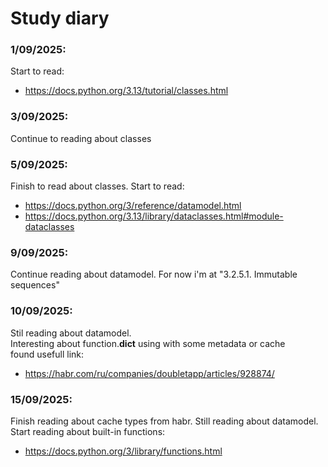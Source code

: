 # Study diary


### 1/09/2025:

Start to read:
- https://docs.python.org/3.13/tutorial/classes.html


### 3/09/2025:

Continue to reading about classes


### 5/09/2025:

Finish to read about classes. Start to read:
- https://docs.python.org/3/reference/datamodel.html
- https://docs.python.org/3.13/library/dataclasses.html#module-dataclasses

### 9/09/2025:

Continue reading about datamodel. For now i'm at "3.2.5.1. Immutable sequences"

### 10/09/2025:

Stil reading about datamodel.  
Interesting about function.__dict__ using with some metadata or cache  
found usefull link:  
- https://habr.com/ru/companies/doubletapp/articles/928874/

### 15/09/2025:

Finish reading about cache types from habr. Still reading about datamodel. Start reading about built-in functions:
- https://docs.python.org/3/library/functions.html
